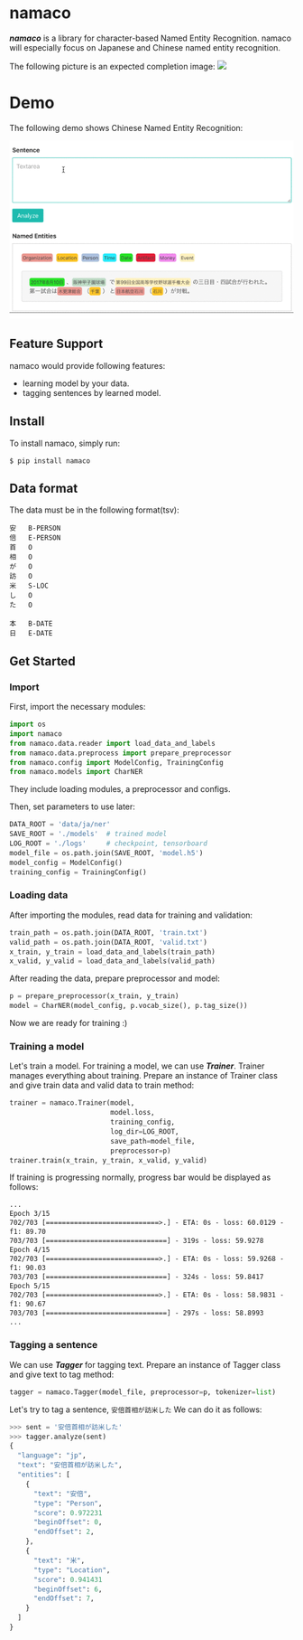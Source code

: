 # namaco
***namaco*** is a library for character-based Named Entity Recognition.
namaco will especially focus on Japanese and Chinese named entity recognition.

The following picture is an expected completion image:
<img src="https://github.com/Hironsan/anago/blob/docs/docs/images/example.ja2.png?raw=true">

# Demo
The following demo shows Chinese Named Entity Recognition:

![gif](/docs/ner_chinese.gif)


## Feature Support
namaco would provide following features:
* learning model by your data.
* tagging sentences by learned model.


## Install
To install namaco, simply run:

```
$ pip install namaco
```

## Data format
The data must be in the following format(tsv):

```
安	B-PERSON
倍	E-PERSON
首	O
相	O
が	O
訪	O
米	S-LOC
し	O
た	O
 
本	B-DATE
日	E-DATE
```

## Get Started
### Import
First, import the necessary modules:
```python
import os
import namaco
from namaco.data.reader import load_data_and_labels
from namaco.data.preprocess import prepare_preprocessor
from namaco.config import ModelConfig, TrainingConfig
from namaco.models import CharNER
```
They include loading modules, a preprocessor and configs.


Then, set parameters to use later:
```python
DATA_ROOT = 'data/ja/ner'
SAVE_ROOT = './models'  # trained model
LOG_ROOT = './logs'     # checkpoint, tensorboard
model_file = os.path.join(SAVE_ROOT, 'model.h5')
model_config = ModelConfig()
training_config = TrainingConfig()
```

### Loading data
After importing the modules, read data for training and validation:
```python
train_path = os.path.join(DATA_ROOT, 'train.txt')
valid_path = os.path.join(DATA_ROOT, 'valid.txt')
x_train, y_train = load_data_and_labels(train_path)
x_valid, y_valid = load_data_and_labels(valid_path)
```

After reading the data, prepare preprocessor and model:
```python
p = prepare_preprocessor(x_train, y_train)
model = CharNER(model_config, p.vocab_size(), p.tag_size())
```

Now we are ready for training :)


### Training a model
Let's train a model. For training a model, we can use ***Trainer***. 
Trainer manages everything about training.
Prepare an instance of Trainer class and give train data and valid data to train method:
```python
trainer = namaco.Trainer(model,
                         model.loss,
                         training_config,
                         log_dir=LOG_ROOT,
                         save_path=model_file,
                         preprocessor=p)
trainer.train(x_train, y_train, x_valid, y_valid)
```

If training is progressing normally, progress bar would be displayed as follows:

```commandline
...
Epoch 3/15
702/703 [============================>.] - ETA: 0s - loss: 60.0129 - f1: 89.70
703/703 [==============================] - 319s - loss: 59.9278   
Epoch 4/15
702/703 [============================>.] - ETA: 0s - loss: 59.9268 - f1: 90.03
703/703 [==============================] - 324s - loss: 59.8417   
Epoch 5/15
702/703 [============================>.] - ETA: 0s - loss: 58.9831 - f1: 90.67
703/703 [==============================] - 297s - loss: 58.8993   
...
```

<!--
### Evaluating a model
To evaluate the trained model, we can use ***Evaluator***.
Evaluator performs evaluation.
Prepare an instance of Evaluator class and give test data to eval method:

```
weights = 'model_weights.h5'

evaluator = namaco.Evaluator(model_config, weights, save_path=SAVE_ROOT, preprocessor=p)
evaluator.eval(x_test, y_test)
```

After evaluation, F1 value is output:
```commandline
- f1: 90.67
```
-->
### Tagging a sentence
We can use ***Tagger*** for tagging text.
Prepare an instance of Tagger class and give text to tag method:
```python
tagger = namaco.Tagger(model_file, preprocessor=p, tokenizer=list)
```

Let's try to tag a sentence, `安倍首相が訪米した`
We can do it as follows:
```python
>>> sent = '安倍首相が訪米した'
>>> tagger.analyze(sent)
{
  "language": "jp",
  "text": "安倍首相が訪米した",
  "entities": [
    {
      "text": "安倍",
      "type": "Person",
      "score": 0.972231
      "beginOffset": 0,
      "endOffset": 2,
    },
    {
      "text": "米",
      "type": "Location",
      "score": 0.941431
      "beginOffset": 6,
      "endOffset": 7,
    }
  ]
}
```


